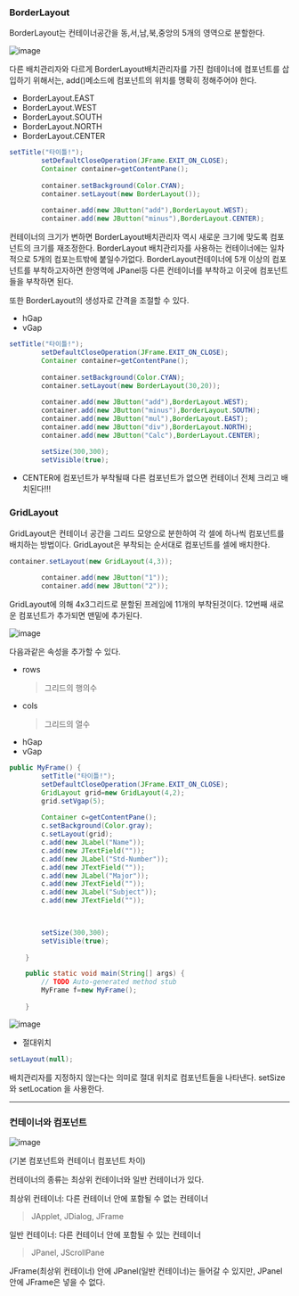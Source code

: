### BorderLayout

BorderLayout는 컨테이너공간을 동,서,남,북,중앙의 5개의 영역으로 분할한다.

![image](https://user-images.githubusercontent.com/80390524/127732754-fd1c20e5-95a1-4045-8713-e6e70f71c135.png)

다른 배치관리자와 다르게 BorderLayout배치관리자를 가진 컴테이너에 컴포넌트를 삽입하기 위해서는,
add()메소드에 컴포넌트의 위치를 명확히 정해주어야 한다.

* BorderLayout.EAST
* BorderLayout.WEST
* BorderLayout.SOUTH
* BorderLayout.NORTH
* BorderLayout.CENTER

```java
setTitle("타이틀!");		
		setDefaultCloseOperation(JFrame.EXIT_ON_CLOSE);
		Container container=getContentPane();
		
		container.setBackground(Color.CYAN);
		container.setLayout(new BorderLayout());
		
		container.add(new JButton("add"),BorderLayout.WEST);
		container.add(new JButton("minus"),BorderLayout.CENTER);
```
컨테이너의 크기가 변하면 BorderLayout배치관리자 역시 새로운 크기에 맞도록 컴포넌트의 크기를 재조정한다.
BorderLayout 배치관리자를 사용하는 컨테이너에는 일차적으로 5개의 컴포는트밖에 붙일수가없다.
BorderLayout컨테이너에 5개 이상의 컴포넌트를 부착하고자하면 한영역에 JPanel등 다른 컨테이너를 부착하고
이곳에 컴포넌트들을 부착하면 된다.

또한 BorderLayout의 생성자로 간격을 조절할 수 있다.
* hGap
* vGap

```java
setTitle("타이틀!");		
		setDefaultCloseOperation(JFrame.EXIT_ON_CLOSE);
		Container container=getContentPane();
		
		container.setBackground(Color.CYAN);
		container.setLayout(new BorderLayout(30,20));
		
		container.add(new JButton("add"),BorderLayout.WEST);
		container.add(new JButton("minus"),BorderLayout.SOUTH);
		container.add(new JButton("mul"),BorderLayout.EAST);
		container.add(new JButton("div"),BorderLayout.NORTH);
		container.add(new JButton("Calc"),BorderLayout.CENTER);

		setSize(300,300);
		setVisible(true);
```

* CENTER에 컴포넌트가 부착될때 다른 컴포넌트가 없으면 컨테이너 전체 크리고 배치된다!!!



### GridLayout

GridLayout은 컨테이너 공간을 그리드 모양으로 분한하여 각 셀에 하나씩 컴포넌트를 배치하는 방법이다.
GridLayout은 부착되는 순서대로 컴포넌트를 셀에 배치한다.

```java
container.setLayout(new GridLayout(4,3));
		
		container.add(new JButton("1"));
		container.add(new JButton("2"));
```

GridLayout에 의해 4x3그리드로 분할된 프레임에 11개의 부착된것이다.
12번째 새로운 컴포넌트가 추가되면 맨밑에 추가된다.

![image](https://user-images.githubusercontent.com/80390524/127733156-bf4ab012-e1ea-4d7b-a002-65373a63bfae.png)


다음과같은 속성을 추가할 수 있다.

* rows
  > 그리드의 행의수
* cols
  > 그리드의 열수
* hGap
* vGap

```java
public MyFrame() {
		setTitle("타이틀!");		
		setDefaultCloseOperation(JFrame.EXIT_ON_CLOSE);
		GridLayout grid=new GridLayout(4,2);
		grid.setVgap(5);
		
		Container c=getContentPane();
		c.setBackground(Color.gray);
		c.setLayout(grid);
		c.add(new JLabel("Name"));
		c.add(new JTextField(""));
		c.add(new JLabel("Std-Number"));
		c.add(new JTextField(""));
		c.add(new JLabel("Major"));
		c.add(new JTextField(""));
		c.add(new JLabel("Subject"));
		c.add(new JTextField(""));

		

		setSize(300,300);
		setVisible(true);
		
	}

	public static void main(String[] args) {
		// TODO Auto-generated method stub
		MyFrame f=new MyFrame();
		
	}
```


![image](https://user-images.githubusercontent.com/80390524/127733518-7f3adb25-6a54-4ec6-ae6e-149f9e090051.png)


* 절대위치

```java
setLayout(null);
```

배치관리자를 지정하지 않는다는 의미로 절대 위치로 컴포넌트들을 나타낸다. 
setSize와 setLocation 을 사용한다.

---

### 컨테이너와 컴포넌트


![image](https://user-images.githubusercontent.com/80390524/127765015-8e19798c-6178-4296-aff4-7d3c0224af04.png)



(기본 컴포넌트와 컨테이너 컴포넌트 차이)


컨테이너의 종류는 최상위 컨테이너와 일반 컨테이너가 있다.


최상위 컨테이너: 다른 컨테이너 안에 포함될 수 없는 컨테이너

> JApplet, JDialog, JFrame


일반 컨테이너: 다른 컨테이너 안에 포함될 수 있는 컨테이너

> JPanel, JScrollPane


JFrame(최상위 컨테이너) 안에 JPanel(일반 컨테이너)는 들어갈 수 있지만, JPanel 안에 JFrame은 넣을 수 없다.
